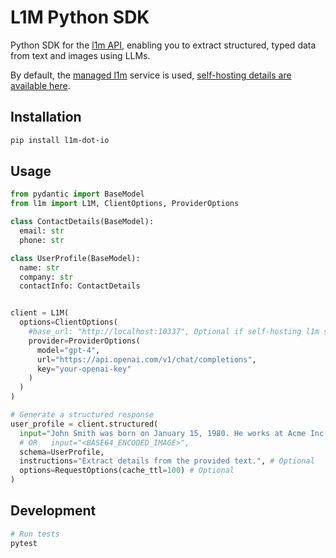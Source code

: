 # L1M Python SDK

Python SDK for the [l1m API](https://l1m.io), enabling you to extract structured, typed data from text and images using LLMs.

By default, the [managed l1m](https://l1m.io) service is used, [self-hosting details are available here](https://github.com/inferablehq/l1m/blob/main/local.md).

## Installation

```bash
pip install l1m-dot-io
```

## Usage

```python
from pydantic import BaseModel
from l1m import L1M, ClientOptions, ProviderOptions

class ContactDetails(BaseModel):
  email: str
  phone: str

class UserProfile(BaseModel):
  name: str
  company: str
  contactInfo: ContactDetails


client = L1M(
  options=ClientOptions(
    #base_url: "http://localhost:10337", Optional if self-hosting l1m server
    provider=ProviderOptions(
      model="gpt-4",
      url="https://api.openai.com/v1/chat/completions",
      key="your-openai-key"
    )
  )
)

# Generate a structured response
user_profile = client.structured(
  input="John Smith was born on January 15, 1980. He works at Acme Inc. as a Senior Engineer and can be reached at john.smith@example.com or by phone at (555) 123-4567.",
  # OR   input="<BASE64_ENCODED_IMAGE>",
  schema=UserProfile,
  instructions="Extract details from the provided text.", # Optional
  options=RequestOptions(cache_ttl=100) # Optional
)
```

## Development

```bash
# Run tests
pytest
```

